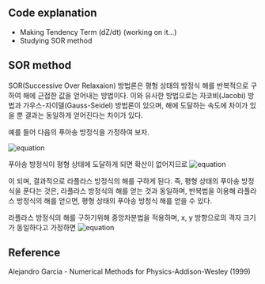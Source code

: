 ## Code explanation
* Making Tendency Term (dZ/dt) (working on it...)
* Studying SOR method  
  
  
## SOR method
SOR(Successive Over Relaxaion) 방법론은 평형 상태의 방정식 해를 반복적으로 구하여 해에 근접한 값을 얻어내는 방법이다. 이와 유사한 방법으로는 자코비(Jacobi) 방법과 가우스-자이델(Gauss-Seidel) 방법론이 있으며, 해에 도달하는 속도에 차이가 있을 뿐 결과는 동일하게 얻어진다는 차이가 있다.  

예를 들어 다음의 푸아송 방정식을 가정하여 보자. 
  
![equation](https://latex.codecogs.com/gif.latex?\large&space;{&space;\partial&space;u&space;}{&space;\partial&space;x&space;}&space;\quad&space;&plus;\quad&space;\frac&space;{&space;\partial&space;u&space;}{&space;\partial&space;y&space;}&space;\quad&space;=\quad&space;f(x,y))  

푸아송 방정식이 평형 상태에 도달하게 되면 확산이 없어지므로 
![equation](https://latex.codecogs.com/gif.latex?\large&space;f(x,y)&space;=&space;0)

이 되며, 결과적으로 라플라스 방정식의 해를 구하게 된다. 즉, 평형 상태의 푸아송 방정식을 푼다는 것은, 라플라스 방정식의 해를 얻는 것과 동일하며, 반복법을 이용해 라플라스 방정식의 해를 얻으면, 평형 상태의 푸아송 방정식 해를 얻을 수 있다.

라플라스 방정식의 해를 구하기위해 중앙차분법을 적용하며, x, y 방향으로의 격자 크기가 동일하다고 가정하면
![equation](https://latex.codecogs.com/gif.latex?\large&space;{&space;u&space;}_{&space;i-1,j&space;}\quad&space;&plus;\quad&space;{&space;u&space;}_{&space;i&plus;1,j&space;}\quad&space;&plus;\quad&space;{&space;u&space;}_{&space;i,j-1&space;}\quad&space;&plus;\quad&space;{&space;u&space;}_{&space;i,j&plus;1&space;}\quad&space;-\quad&space;4{&space;u&space;}_{&space;i,j&space;}\quad&space;=\quad&space;0)
  
## Reference
Alejandro Garcia - Numerical Methods for Physics-Addison-Wesley (1999)
